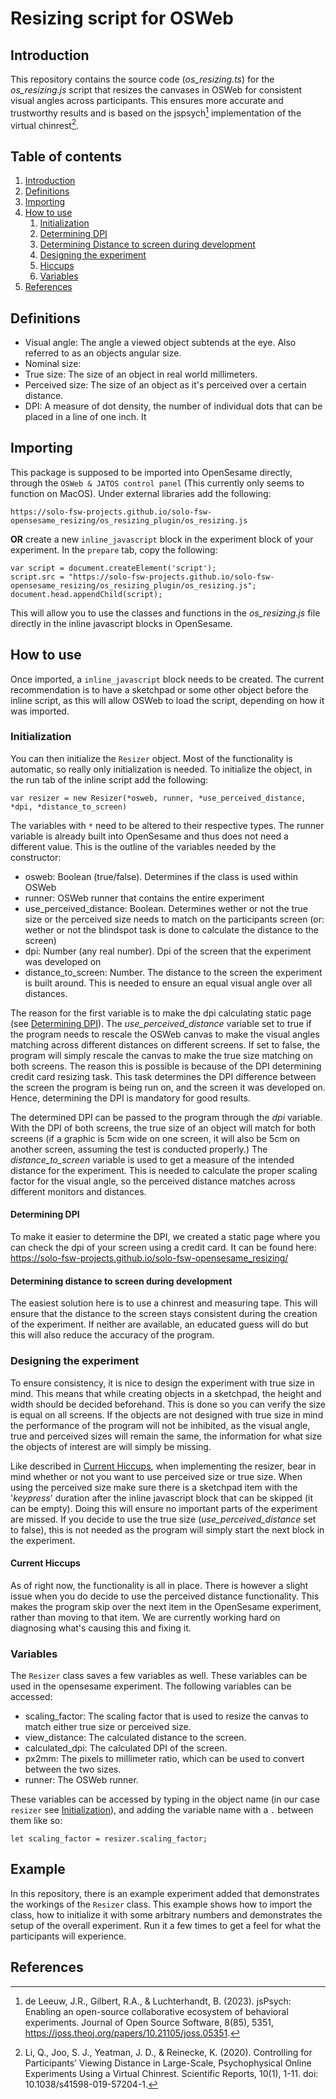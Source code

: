 # Resizing script for OSWeb
## Introduction
This repository contains the source code (*os_resizing.ts*) for the *os_resizing.js* script that resizes the canvases in OSWeb for consistent visual angles across participants. This ensures more accurate and trustworthy results and is based on the jspsych[^1] implementation of the virtual chinrest[^2].

## Table of contents
1. [Introduction](#resizing-script-for-osweb)
2. [Definitions](#definitions)
3. [Importing](#importing)
4. [How to use](#howto)
    1. [Initialization](#initialization)
    2. [Determining DPI](#determining-dpi)
    3. [Determining Distance to screen during development](#determining-distance-to-screen-during-development)
    4. [Designing the experiment](#designing-the-experiment)
    5. [Hiccups](#current-hiccups)
    6. [Variables](#variables)
5. [References](#references)

## Definitions
- Visual angle: The angle a viewed object subtends at the eye. Also referred to as an objects angular size.
- Nominal size: 
- True size: The size of an object in real world millimeters.
- Perceived size: The size of an object as it's perceived over a certain distance.
- DPI: A measure of dot density, the number of individual dots that can be placed in a line of one inch. It 


## Importing
This package is supposed to be imported into OpenSesame directly, through the `OSWeb & JATOS control panel` (This currently only seems to function on MacOS). Under external libraries add the following:
```
https://solo-fsw-projects.github.io/solo-fsw-opensesame_resizing/os_resizing_plugin/os_resizing.js
```
**OR** create a new `inline_javascript` block in the experiment block of your experiment. In the `prepare` tab, copy the following:
```
var script = document.createElement('script');
script.src = "https://solo-fsw-projects.github.io/solo-fsw-opensesame_resizing/os_resizing_plugin/os_resizing.js";
document.head.appendChild(script);
```
This will allow you to use the classes and functions in the *os_resizing.js* file directly in the inline javascript blocks in OpenSesame.

## How to use <a name="howto"></a>
Once imported, a `inline_javascript` block needs to be created. The current recommendation is to have a sketchpad or some other object before the inline script, as this will allow OSWeb to load the script, depending on how it was imported.

### Initialization
You can then initialize the `Resizer` object. Most of the functionality is automatic, so really only initialization is needed. To initialize the object, in the run tab of the inline script add the following:
```
var resizer = new Resizer(*osweb, runner, *use_perceived_distance, *dpi, *distance_to_screen)
```
The variables with `*` need to be altered to their respective types. The runner variable is already built into OpenSesame and thus does not need a different value. This is the outline of the variables needed by the constructor:
- osweb: Boolean (true/false). Determines if the class is used within OSWeb
- runner: OSWeb runner that contains the entire experiment
- use_perceived_distance: Boolean. Determines wether or not the true size or the perceived size needs to match on the participants screen (or: wether or not the blindspot task is done to calculate the distance to the screen)
- dpi: Number (any real number). Dpi of the screen that the experiment was developed on
- distance_to_screen: Number. The distance to the screen the experiment is built around. This is needed to ensure an equal visual angle over all distances.

The reason for the first variable is to make the dpi calculating static page (see [Determining DPI](#determining-dpi)). The *use_perceived_distance* variable set to true if the program needs to rescale the OSWeb canvas to make the visual angles matching across different distances on different screens.
If set to false, the program will simply rescale the canvas to make the true size matching on both screens. The reason this is possible is because of the DPI determining credit card resizing task. This task determines the DPI difference between the screen the program is being run on, and the screen it was developed on. Hence, determining the DPI is mandatory for good results.

The determined DPI can be passed to the program through the *dpi* variable. With the DPI of both screens, the true size of an object will match for both screens (if a graphic is 5cm wide on one screen, it will also be 5cm on another screen, assuming the test is conducted properly.)
The *distance_to_screen* variable is used to get a measure of the intended distance for the experiment. This is needed to calculate the proper scaling factor for the visual angle, so the perceived distance matches across different monitors and distances.

#### Determining DPI
To make it easier to determine the DPI, we created a static page where you can check the dpi of your screen using a credit card. It can be found here:
https://solo-fsw-projects.github.io/solo-fsw-opensesame_resizing/

#### Determining distance to screen during development
The easiest solution here is to use a chinrest and measuring tape. This will ensure that the distance to the screen stays consistent during the creation of the experiment. If neither are available, an educated guess will do but this will also reduce the accuracy of the program.

### Designing the experiment
To ensure consistency, it is nice to design the experiment with true size in mind. This means that while creating objects in a sketchpad, the height and width should be decided beforehand. This is done so you can verify the size is equal on all screens.
If the objects are not designed with true size in mind the performance of the program will not be inhibited, as the visual angle, true and perceived sizes will remain the same, the information for what size the objects of interest are will simply be missing. 

Like described in [Current Hiccups](#current-hiccups), when implementing the resizer, bear in mind whether or not you want to use perceived size or true size.
When using the perceived size make sure there is a sketchpad item with the '*keypress*' duration after the inline javascript block that can be skipped (it can be empty).
Doing this will ensure no important parts of the experiment are missed. If you decide to use the true size (*use_perceived_distance* set to false), this is not needed as the program will simply start the next block in the experiment.

#### Current Hiccups
As of right now, the functionality is all in place. There is however a slight issue when you do decide to use the perceived distance functionality. This makes the program skip over the next item in the OpenSesame experiment, rather than moving to that item. We are currently working hard on diagnosing what's causing this and fixing it.

### Variables
The `Resizer` class saves a few variables as well. These variables can be used in the opensesame experiment. The following variables can be accessed: 
- scaling_factor: The scaling factor that is used to resize the canvas to match either true size or perceived size.
- view_distance: The calculated distance to the screen.
- calculated_dpi: The calculated DPI of the screen.
- px2mm: The pixels to millimeter ratio, which can be used to convert between the two sizes.
- runner: The OSWeb runner.

These variables can be accessed by typing in the object name (in our case `resizer` see [Initialization](#initialization)), and adding the variable name with a `.` between them like so:
```
let scaling_factor = resizer.scaling_factor;
```
## Example
In this repository, there is an example experiment added that demonstrates the workings of the `Resizer` class. This example shows how to import the class, how to initialize it with some arbitrary numbers and demonstrates the setup of the overall experiment. Run it a few times to get a feel for what the participants will experience.

## References
[^1]: de Leeuw, J.R., Gilbert, R.A., & Luchterhandt, B. (2023). jsPsych: Enabling an open-source collaborative ecosystem of behavioral experiments. Journal of Open Source Software, 8(85), 5351, https://joss.theoj.org/papers/10.21105/joss.05351.
[^2]: Li, Q., Joo, S. J., Yeatman, J. D., & Reinecke, K. (2020). Controlling for Participants’ Viewing Distance in Large-Scale, Psychophysical Online Experiments Using a Virtual Chinrest. Scientific Reports, 10(1), 1-11. doi: 10.1038/s41598-019-57204-1.
